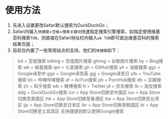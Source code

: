 # 使用方法

1. 先进入设置更改Safari默认搜索为DuckDuckGo；
2. Safari内输入`快捷键`+`空格`+`搜索关键词`快速指定搜索引擎搜索，如指定使用维基百科搜索`TUN`，则直接在Safari地址栏内输入`wk TUN`即可直达维基百科的搜索结果页面；
3. 目前仅内置了一些常用站点的支持，他们的`快捷键`如下：

> bd = 百度搜索
> bdimg = 百度图片搜索
> ghimg = 谷歌图片搜索
> by = Bing搜索
> wk = 维基搜索
> qm = 七麦搜索
> gh = GitHub搜索
> yh = 油猴搜索
> ggc = Google译至中
> gge = Google译至英
> ggj = Google译至日
> ytb = YouTube搜索
> bli = 哔哩哔哩搜索
> af = AcFun搜索
> ph = PornHub搜索
> db = 豆瓣搜索
> zh = 知乎搜索
> wb = 微博搜索
> tt = Twitter
> jd = 京东搜索
> tb = 淘宝搜索
> ddg = DuckDuckGo搜索
> icn = App Store切换至中国区
> ius = App Store切换至美国区
> ihk = App Store切换至香港区
> itw = App Store切换至台湾区 
> ijp = App Store切换至日本区
> ikr = App Store切换至韩国区 
> itr = App Store切换至土耳其区
> 无快捷键则默认使用Google搜索
